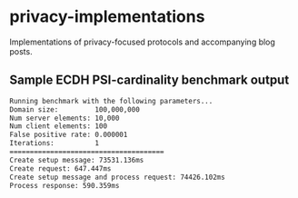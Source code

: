 # privacy-implementations

Implementations of privacy-focused protocols and accompanying blog posts.

## Sample ECDH PSI-cardinality benchmark output

```txt
Running benchmark with the following parameters...
Domain size:         100,000,000
Num server elements: 10,000
Num client elements: 100
False positive rate: 0.000001
Iterations:          1
======================================
Create setup message: 73531.136ms
Create request: 647.447ms
Create setup message and process request: 74426.102ms
Process response: 590.359ms
```
